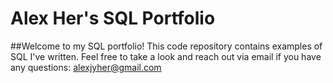 # Alex Her's SQL Portfolio

##Welcome to my SQL portfolio! This code repository contains examples of SQL I've written. Feel free to take a look and reach out via email if you have any questions: alexjyher@gmail.com

